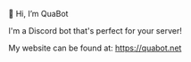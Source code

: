 👋 Hi, I’m QuaBot

I'm a Discord bot that's perfect for your server!

My website can be found at: https://quabot.net
